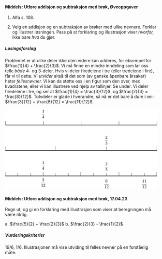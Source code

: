 
#### Middels: Utføre addisjon og subtraksjon med brøk,  Øveoppgaver

1. Alfa s. 108.

2. Velg en addisjon og en subtraksjon av brøker med ulike nevnere.
   Forklar og illustrer løsningen. Pass på at forklaring og
   illustrasjon viser _hvorfor,_ ikke bare _hva_ du gjør.

##### Løsingsforslag


Problemet er at ulike deler ikke uten videre kan adderes, for eksempel
for $\frac{1}{4} + \frac{2}{3}$. Vi må finne en mindre inndeling som lar
oss telle *både* 4- og 3-deler. Hvis vi deler firedelene i tre (eller
tredelene i fire), får vi til dette. Vi *utvider* altså til det som (av
ganske åpenbare årsaker) heter *fellesnevner.* Vi kan da støtte oss i en
figur som den over, med kvadratene, eller vi kan illustrere ved hjelp av
tallinjer. Se under. Vi deler firedelene i tre, og ser at
$\frac{1}{4} = \frac{3}{12}$, og $\frac{2}{3} = \frac{8}{12}$. Tolvdeler
er glade i hverandre, så nå er det bare å dure i vei:
$\frac{3}{12} + \frac{8}{12} = \frac{11}{12}$.

![](https://raw.githubusercontent.com/Andremartiny/MA-173/main/img/tall/image5.png)



#### Middels: Utføre addisjon og subtraksjon med brøk,  17.04.23

Regn ut, og gi en forklaring med illustrasjon som viser at beregningen må være riktig.

a. $\frac{5}{2} + \frac{2}{3}$
b. $\frac{2}{3} - \frac{1}{2}$

##### Vurderingskriterier

19/6, 1/6. Illustrasjonen må vise utviding til felles nevner på en forståelig måte.

